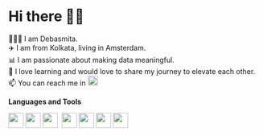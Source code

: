 # Hi there 👋🏽

🙋🏻‍♀ I am Debasmita.  
✈️ I am from Kolkata, living in Amsterdam.  
📊 I am passionate about making data meaningful.  
🌱 I love learning and would love to share my journey to elevate each other.  
📫 You can reach me in <a href="https://www.linkedin.com/in/debasmitachowdhury/"><img height="20" src="https://simpleicons.org/icons/linkedin.svg"></a>


**Languages and Tools**
 <!-- Cloud -->
 <img height="30" src="https://simpleicons.org/icons/amazonaws.svg">
  <!-- Python -->
 <img height="30" src="https://simpleicons.org/icons/python.svg">
  <img height="30" src="https://simpleicons.org/icons/pandas.svg">
 <!-- Databases -->‏‏‎ <img height="30" src="https://simpleicons.org/icons/microsoftsqlserver.svg"> <img height="30" src="https://simpleicons.org/icons/postgresql.svg">  <img height="30" src="https://simpleicons.org/icons/mysql.svg">
 <!-- Tools --> <img height="30" src="https://simpleicons.org/icons/docker.svg">